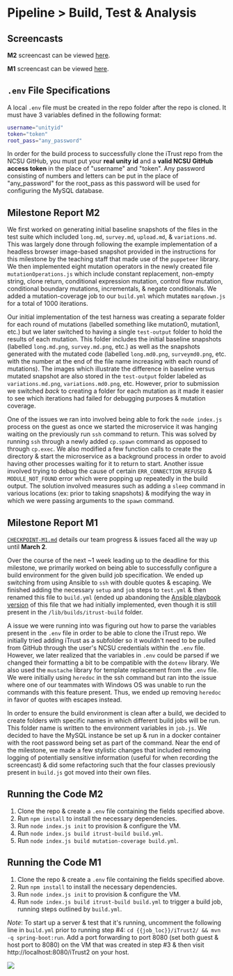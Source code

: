# Pipeline > Build, Test & Analysis
## Screencasts
**M2** screencast can be viewed [here]().

**M1** screencast can be viewed [here](https://drive.google.com/file/d/1aFCotNPFiHQq-daBrSUp6U9fjBSPcWk4/view?usp=sharing).
## `.env` File Specifications
A local `.env` file must be created in the repo folder after the repo is cloned. It must have 3 variables defined in the following format:

```bash
username="unityid"
token="token"
root_pass="any_password"
```

In order for the build process to successfully clone the iTrust repo from the NCSU GitHub, you must put your **real unity id** and a **valid NCSU GitHub access token** in the place of "username" and "token". Any password consisting of numbers and letters can be put in the place of "any_password" for the root_pass as this password will be used for configuring the MySQL database.

## Milestone Report M2
We first worked on generating initial baseline snapshots of the files in the test suite which included `long.md`, `survey.md`, `upload.md`, & `variations.md`. This was largely done through following the example implementation of a headless browser image-based snapshot provided in the instructions for this milestone by the teaching staff that made use of the `puppeteer` library. We then implemented eight mutation operators in the newly created file `mutationOperations.js` which include constant replacement, non-empty string, clone return, conditional expression mutation, control flow mutation, conditional boundary mutations, incrementals, & negate conditionals. We added a mutation-coverage job to our `build.yml` which mutates `marqdown.js` for a total of 1000 iterations.

Our initial implementation of the test harness was creating a separate folder for each round of mutations (labelled something like mutation0, mutation1, etc.) but we later switched to having a single `test-output` folder to hold the results of each mutation. This folder includes the initial baseline snapshots (labelled `long.md.png`, `survey.md.png`, etc.) as well as the snapshots generated with the mutated code (labelled `long.md0.png`, `surveymd0.png`, etc. with the number at the end of the file name increasing with each round of mutations). The images which illustrate the difference in baseline versus mutated snapshot are also stored in the `test-output` folder labeled as `variations.md.png`, `variations.md0.png`, etc. However, prior to submission we switched *back* to creating a folder for each mutation as it made it easier to see which iterations had failed for debugging purposes & mutation coverage.

One of the issues we ran into involved being able to fork the `node index.js` process on the guest as once we started the microservice it was hanging waiting on the previously run `ssh` command to return. This was solved by running `ssh` through a newly added `cp.spawn` command as opposed to through `cp.exec`. We also modified a few function calls to create the directory & start the microservice as a background process in order to avoid having other processes waiting for it to return to start. Another issue involved trying to debug the cause of certain `ERR_CONNECTION_REFUSED` & `MODULE_NOT_FOUND` error which were popping up repeatedly in the build output. The solution involved measures such as adding a `sleep` command in various locations (ex: prior to taking snapshots) & modifying the way in which we were passing arguments to the `spawn` command.

## Milestone Report M1
[`CHECKPOINT-M1.md`](https://github.ncsu.edu/CSC-DevOps-S22/DEVOPS-10/blob/main/CHECKPOINT-M1.md) details our team progress & issues faced all the way up until **March 2**.

Over the course of the next ~1 week leading up to the deadline for this milestone, we primarily worked on being able to successfully configure a build environment for the given build job specification. We ended up switching from using Ansible to `ssh` with double quotes & escaping. We finished adding the necessary `setup` and `job` steps to `test.yml` & then renamed this file to `build.yml` (ended up abandoning the [Ansible playbook version](https://github.ncsu.edu/CSC-DevOps-S22/DEVOPS-10/blob/main/lib/builds/itrust-build/build-ansible.yml) of this file that we had initially implemented, even though it is still present in the `/lib/builds/itrust-build` folder.

A issue we were running into was figuring out how to parse the variables present in the `.env` file in order to be able to clone the iTrust repo. We initially tried adding iTrust as a subfolder so it wouldn't need to be pulled from GitHub through the user's NCSU credentials within the `.env` file. However, we later realized that the variables in `.env` could be parsed if we changed their formatting a bit to be compatible with the `dotenv` library. We also used the `mustache` library for template replacement from the `.env` file. We were initially using `heredoc` in the ssh command but ran into the issue where one of our teammates with Windows OS was unable to run the commands with this feature present. Thus, we ended up removing `heredoc` in favor of quotes with escapes instead.

In order to ensure the build environment is clean after a build, we decided to create folders with specific names in which different build jobs will be run. This folder name is written to the environment variables in `job.js`. We decided to have the MySQL instance be set up & run in a docker container with the root password being set as part of the command. Near the end of the milestone, we made a few stylistic changes that included removing logging of potentially sensitive information (useful for when recording the screencast) & did some refactoring such that the four classes previously present in `build.js` got moved into their own files.

## Running the Code M2
1. Clone the repo & create a `.env` file containing the fields specified above.
2. Run `npm install` to install the necessary dependencies.
3. Run `node index.js init` to provision & configure the VM.
4. Run `node index.js build itrust-build build.yml`.
5. Run `node index.js build mutation-coverage build.yml`.

## Running the Code M1
1. Clone the repo & create a `.env` file containing the fields specified above.
2. Run `npm install` to install the necessary dependencies.
3. Run `node index.js init` to provision & configure the VM.
4. Run `node index.js build itrust-build build.yml` to trigger a build job, running steps outlined by `build.yml`.

*Note*: To start up a server & test that it's running, uncomment the following line in `build.yml` prior to running step #4: `cd {{job_loc}}/iTrust2/ && mvn -q spring-boot:run`. Add a port forwarding to port 8080 (set both guest & host port to 8080) on the VM that was created in step #3 & then visit http://localhost:8080/iTrust2 on your host.

<img src="https://github.ncsu.edu/CSC-DevOps-S22/DEVOPS-10/blob/main/img/iTrustBuild.png">
